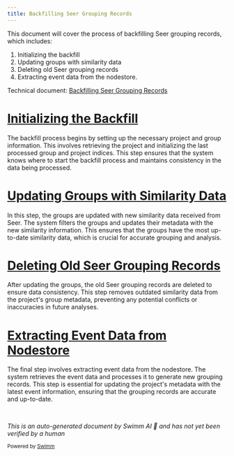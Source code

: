 ```yaml
---
title: Backfilling Seer Grouping Records
---
```

This document will cover the process of backfilling Seer grouping records, which includes:

1. Initializing the backfill
2. Updating groups with similarity data
3. Deleting old Seer grouping records
4. Extracting event data from the nodestore.

Technical document: <SwmLink doc-title="Backfilling Seer Grouping Records">[Backfilling Seer Grouping Records](/.swm/backfilling-seer-grouping-records.jheyhchq.sw.md)</SwmLink>

# [Initializing the Backfill](https://app.swimm.io/repos/Z2l0aHViJTNBJTNBc2VudHJ5LWRlbW8tMSUzQSUzQVN3aW1tLURlbW8=/docs/jheyhchq#initialization-process)

The backfill process begins by setting up the necessary project and group information. This involves retrieving the project and initializing the last processed group and project indices. This step ensures that the system knows where to start the backfill process and maintains consistency in the data being processed.

# [Updating Groups with Similarity Data](https://app.swimm.io/repos/Z2l0aHViJTNBJTNBc2VudHJ5LWRlbW8tMSUzQSUzQVN3aW1tLURlbW8=/docs/jheyhchq#updating-groups)

In this step, the groups are updated with new similarity data received from Seer. The system filters the groups and updates their metadata with the new similarity information. This ensures that the groups have the most up-to-date similarity data, which is crucial for accurate grouping and analysis.

# [Deleting Old Seer Grouping Records](https://app.swimm.io/repos/Z2l0aHViJTNBJTNBc2VudHJ5LWRlbW8tMSUzQSUzQVN3aW1tLURlbW8=/docs/jheyhchq#deleting-seer-grouping-records)

After updating the groups, the old Seer grouping records are deleted to ensure data consistency. This step removes outdated similarity data from the project's group metadata, preventing any potential conflicts or inaccuracies in future analyses.

# [Extracting Event Data from Nodestore](https://app.swimm.io/repos/Z2l0aHViJTNBJTNBc2VudHJ5LWRlbW8tMSUzQSUzQVN3aW1tLURlbW8=/docs/jheyhchq#extracting-and-processing-event-data)

The final step involves extracting event data from the nodestore. The system retrieves the event data and processes it to generate new grouping records. This step is essential for updating the project's metadata with the latest event information, ensuring that the grouping records are accurate and up-to-date.

&nbsp;

*This is an auto-generated document by Swimm AI 🌊 and has not yet been verified by a human*

<SwmMeta version="3.0.0" repo-id="Z2l0aHViJTNBJTNBc2VudHJ5LWRlbW8tMSUzQSUzQVN3aW1tLURlbW8=" repo-name="sentry-demo-1" doc-type="product-flows"><sup>Powered by [Swimm](/)</sup></SwmMeta>
